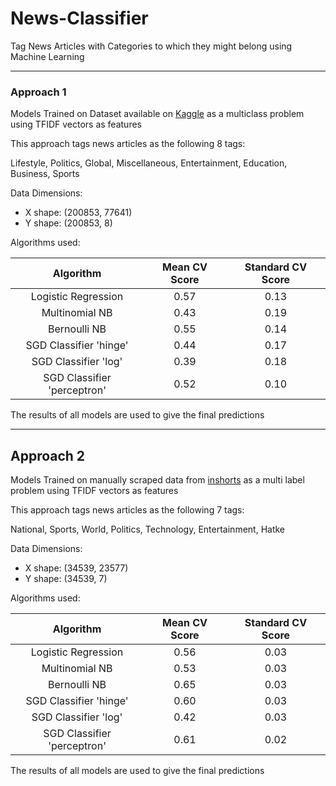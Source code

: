 # News-Classifier

Tag News Articles with Categories to which they might belong using Machine Learning
___

### Approach 1

Models Trained on Dataset available on [Kaggle](https://www.kaggle.com/rmisra/news-category-dataset) as a multiclass problem using TFIDF vectors as features

This approach tags news articles as the following 8 tags:

Lifestyle, Politics, Global, Miscellaneous, Entertainment, Education, Business, Sports

Data Dimensions:
* X shape: (200853, 77641)
* Y shape: (200853, 8)

Algorithms used:

Algorithm | Mean CV Score | Standard CV Score
:---:|:---:|:--:
Logistic Regression | 0.57 | 0.13
Multinomial NB | 0.43 | 0.19
Bernoulli NB | 0.55 | 0.14
SGD Classifier 'hinge' | 0.44 | 0.17
SGD Classifier 'log' | 0.39 | 0.18
SGD Classifier 'perceptron' | 0.52 | 0.10

The results of all models are used to give the final predictions
___

## Approach 2

Models Trained on manually scraped data from [inshorts](https://inshorts.com/en/read) as a multi label problem using TFIDF vectors as features

This approach tags news articles as the following 7 tags:

National, Sports, World, Politics, Technology, Entertainment, Hatke

Data Dimensions:
* X shape: (34539, 23577)
* Y shape: (34539, 7)

Algorithms used:

Algorithm | Mean CV Score | Standard CV Score
:---:|:---:|:--:
Logistic Regression | 0.56 | 0.03
Multinomial NB | 0.53 | 0.03
Bernoulli NB | 0.65 | 0.03
SGD Classifier 'hinge' | 0.60 | 0.03
SGD Classifier 'log' | 0.42 | 0.03
SGD Classifier 'perceptron' | 0.61 | 0.02

The results of all models are used to give the final predictions